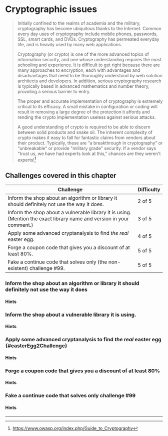 # Cryptographic issues

> Initially confined to the realms of academia and the military, cryptography has become ubiquitous thanks to the Internet. Common every day uses of cryptography include mobile phones, passwords, SSL, smart cards, and DVDs. Cryptography has permeated everyday life, and is heavily used by many web applications.
>
> Cryptography (or crypto) is one of the more advanced topics of information security, and one whose understanding requires the most schooling and experience. It is difficult to get right because there are many approaches to encryption, each with advantages and disadvantages that need to be thoroughly understood by web solution architects and developers. In addition, serious cryptography research is typically based in advanced mathematics and number theory, providing a serious barrier to entry.
>
> The proper and accurate implementation of cryptography is extremely critical to its efficacy. A small mistake in configuration or coding will result in removing a large degree of the protection it affords and rending the crypto implementation useless against serious attacks.
>
> A good understanding of crypto is required to be able to discern between solid products and snake oil. The inherent complexity of crypto makes it easy to fall for fantastic claims from vendors about their product. Typically, these are “a breakthrough in cryptography” or “unbreakable” or provide "military grade" security. If a vendor says "trust us, we have had experts look at this,” chances are they weren't experts![^1]

## Challenges covered in this chapter

| Challenge | Difficulty |
| --------- | ---------- |
| Inform the shop about an algorithm or library it should definitely not use the way it does. | 2 of 5 |
| Inform the shop about a vulnerable library it is using. (Mention the exact library name and version in your comment.) | 3 of 5 |
| Apply some advanced cryptanalysis to find _the real_ easter egg. | 4 of 5 |
| Forge a coupon code that gives you a discount of at least 80%. | 5 of 5 |
| Fake a continue code that solves only (the non-existent) challenge #99. | 5 of 5 |

### Inform the shop about an algorithm or library it should definitely not use the way it does

#### Hints

### Inform the shop about a vulnerable library it is using.

#### Hints

### Apply some advanced cryptanalysis to find _the real_ easter egg {#easterEgg2Challenge}

#### Hints

### Forge a coupon code that gives you a discount of at least 80%

#### Hints

### Fake a continue code that solves only challenge #99

#### Hints


----

[^1]: https://www.owasp.org/index.php/Guide_to_Cryptography
